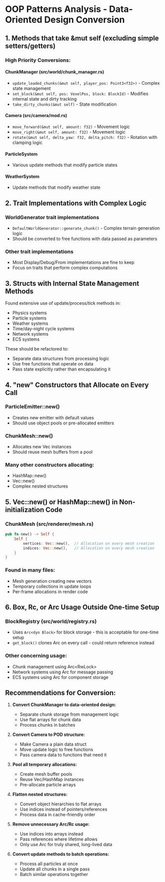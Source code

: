 # OOP Patterns Analysis - Data-Oriented Design Conversion

## 1. Methods that take &mut self (excluding simple setters/getters)

### High Priority Conversions:

#### ChunkManager (src/world/chunk_manager.rs)
- `update_loaded_chunks(&mut self, player_pos: Point3<f32>)` - Complex state management
- `set_block(&mut self, pos: VoxelPos, block: BlockId)` - Modifies internal state and dirty tracking
- `take_dirty_chunks(&mut self)` - State modification

#### Camera (src/camera/mod.rs)
- `move_forward(&mut self, amount: f32)` - Movement logic
- `move_right(&mut self, amount: f32)` - Movement logic
- `rotate(&mut self, delta_yaw: f32, delta_pitch: f32)` - Rotation with clamping logic

#### ParticleSystem
- Various update methods that modify particle states

#### WeatherSystem
- Update methods that modify weather state

## 2. Trait Implementations with Complex Logic

### WorldGenerator trait implementations
- `DefaultWorldGenerator::generate_chunk()` - Complex terrain generation logic
- Should be converted to free functions with data passed as parameters

### Other trait implementations
- Most Display/Debug/From implementations are fine to keep
- Focus on traits that perform complex computations

## 3. Structs with Internal State Management Methods

Found extensive use of update/process/tick methods in:
- Physics systems
- Particle systems
- Weather systems
- Time/day-night cycle systems
- Network systems
- ECS systems

These should be refactored to:
- Separate data structures from processing logic
- Use free functions that operate on data
- Pass state explicitly rather than encapsulating it

## 4. "new" Constructors that Allocate on Every Call

### ParticleEmitter::new()
- Creates new emitter with default values
- Should use object pools or pre-allocated emitters

### ChunkMesh::new()
- Allocates new Vec instances
- Should reuse mesh buffers from a pool

### Many other constructors allocating:
- HashMap::new()
- Vec::new()
- Complex nested structures

## 5. Vec::new() or HashMap::new() in Non-initialization Code

### ChunkMesh (src/renderer/mesh.rs)
```rust
pub fn new() -> Self {
    Self {
        vertices: Vec::new(),  // Allocation on every mesh creation
        indices: Vec::new(),   // Allocation on every mesh creation
    }
}
```

### Found in many files:
- Mesh generation creating new vectors
- Temporary collections in update loops
- Per-frame allocations in render code

## 6. Box, Rc, or Arc Usage Outside One-time Setup

### BlockRegistry (src/world/registry.rs)
- Uses `Arc<dyn Block>` for block storage - this is acceptable for one-time setup
- `get_block()` clones Arc on every call - could return reference instead

### Other concerning usage:
- Chunk management using Arc<RwLock<Chunk>>
- Network systems using Arc for message passing
- ECS systems using Arc for component storage

## Recommendations for Conversion:

1. **Convert ChunkManager to data-oriented design:**
   - Separate chunk storage from management logic
   - Use flat arrays for chunk data
   - Process chunks in batches

2. **Convert Camera to POD structure:**
   - Make Camera a plain data struct
   - Move update logic to free functions
   - Pass camera data to functions that need it

3. **Pool all temporary allocations:**
   - Create mesh buffer pools
   - Reuse Vec/HashMap instances
   - Pre-allocate particle arrays

4. **Flatten nested structures:**
   - Convert object hierarchies to flat arrays
   - Use indices instead of pointers/references
   - Process data in cache-friendly order

5. **Remove unnecessary Arc/Rc usage:**
   - Use indices into arrays instead
   - Pass references where lifetime allows
   - Only use Arc for truly shared, long-lived data

6. **Convert update methods to batch operations:**
   - Process all particles at once
   - Update all chunks in a single pass
   - Batch similar operations together